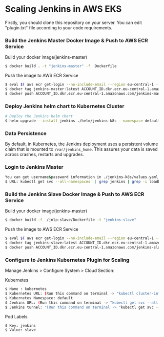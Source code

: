 # Scaling Jenkins in AWS EKS
Firstly, you should clone this repository on your server.
You can edit "plugin.txt" file according to your code requirements. 

### Build the Jenkins Master Docker Image & Push to AWS ECR Service
Build your docker image(jenkins-master)
```bash
$ docker build . -t "jenkins-master" -f  Dockerfile
```
Push the image to AWS ECR Service
```bash
$ eval $( aws ecr get-login --no-include-email --region eu-central-1 --profile ugur-playground | sed 's|https://||' )
$ docker tag jenkins-master:latest ACCOUNT_ID.dkr.ecr.eu-central-1.amazonaws.com/jenkins-master:latest
$ docker push ACCOUNT_ID.dkr.ecr.eu-central-1.amazonaws.com/jenkins-master:latest
```

### Deploy Jenkins helm chart to Kubernetes Cluster
```bash
# Deploy the Jenkins helm chart
$ helm upgrade --install jenkins ./helm/jenkins-k8s --namespace default
```

### Data Persistence
By default, in Kubernetes, the Jenkins deployment uses a persistent volume claim that is mounted to `/var/jenkins_home`.
This assures your data is saved across crashes, restarts and upgrades.

### Login to Jenkins Master
```bash
You can get username&password information in ./jenkins-k8s/values.yaml file
$ URL: kubectl get svc --all-namespaces  | grep jenkins | grep -i loadbalancer|awk '{print $5}'
```

### Build the Jenkins Slave Docker Image & Push to AWS ECR Service
Build your docker image(jenkins-master)
```bash
$ docker build -f  /jnlp-slave/Dockerfile -t "jenkins-slave"
```
Push the image to AWS ECR Service
```bash
$ eval $( aws ecr get-login --no-include-email --region eu-central-1 --profile ugur-playground | sed 's|https://||' )
$ docker tag jenkins-slave:latest ACCOUNT_ID.dkr.ecr.eu-central-1.amazonaws.com/jenkins-slave:latest
$ docker push ACCOUNT_ID.dkr.ecr.eu-central-1.amazonaws.com/jenkins-slave:latest
```
### Configure to Jenkins Kubernetes Plugin for Scaling

Manage Jenkins > Configure System > Cloud Section:

Kubernetes
```bash
$ Name : kubernetes
$ Kubernetes URL: (Run this command on terminal -> "kubectl cluster-info | grep master|awk '{print $6}'" and then test connection, if there is an issue about connection, run this command "kubectl create clusterrolebinding permissive-binding --clusterrole=cluster-admin --user=admin --user=kubelet --group=system:serviceaccounts")
$ Kubernetes Namespace: default
$ Jenkins URL: (Run this command on terminal -> "kubectl get svc --all-namespaces  | grep jenkins | grep -i loadbalancer|awk '{print $4}'")
$ Jenkins tunnel: "(Run this command on terminal -> "kubectl get svc --all-namespaces  | grep k8s-agent | grep -i ClusterIP|awk '{print $4}'"):50000"
```
Pod Labels
```bash
$ Key: jenkins
$ Value: slave
```

